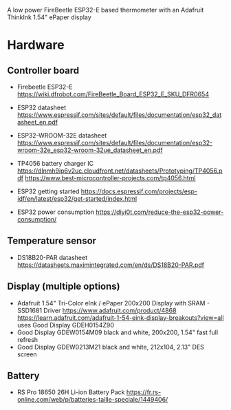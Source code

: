 A low power FireBeetle ESP32-E based thermometer with an Adafruit ThinkInk 1.54" ePaper display

# Hardware

## Controller board
- Firebeetle ESP32-E https://wiki.dfrobot.com/FireBeetle_Board_ESP32_E_SKU_DFR0654
- ESP32 datasheet https://www.espressif.com/sites/default/files/documentation/esp32_datasheet_en.pdf
- ESP32-WROOM-32E datasheet  https://www.espressif.com/sites/default/files/documentation/esp32-wroom-32e_esp32-wroom-32ue_datasheet_en.pdf
- TP4056 battery charger IC https://dlnmh9ip6v2uc.cloudfront.net/datasheets/Prototyping/TP4056.pdf
 https://www.best-microcontroller-projects.com/tp4056.html

- ESP32 getting started https://docs.espressif.com/projects/esp-idf/en/latest/esp32/get-started/index.html
- ESP32 power consumption https://diyi0t.com/reduce-the-esp32-power-consumption/

## Temperature sensor
- DS18B20-PAR datasheet https://datasheets.maximintegrated.com/en/ds/DS18B20-PAR.pdf

## Display (multiple options)
- Adafruit 1.54" Tri-Color eInk / ePaper 200x200 Display with SRAM - SSD1681 Driver
https://www.adafruit.com/product/4868
https://learn.adafruit.com/adafruit-1-54-eink-display-breakouts?view=all
uses Good Display GDEH0154Z90
- Good Display GDEW0154M09 black and white, 200x200, 1.54" fast full refresh
- Good Display GDEW0213M21 black and white, 212x104, 2.13" DES screen

## Battery
- RS Pro 18650 26H Li-ion Battery Pack https://fr.rs-online.com/web/p/batteries-taille-speciale/1449406/
